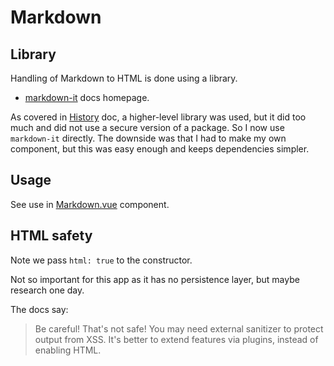 # Markdown


## Library

Handling of Markdown to HTML is done using a library.

- [markdown-it](https://markdown-it.github.io/markdown-it/) docs homepage.

As covered in [History](history.md) doc, a higher-level library was used, but it did too much and did not use a secure version of a package. So I now use `markdown-it` directly. The downside was that I had to make my own component, but this was easy enough and keeps dependencies simpler.


## Usage

See use in [Markdown.vue](/src/components/Markdown.vue) component.


## HTML safety

Note we pass `html: true` to the constructor.

Not so important for this app as it has no persistence layer, but maybe research one day.

The docs say:

> Be careful! That's not safe! You may need external sanitizer to protect output from XSS. It's better to extend features via plugins, instead of enabling HTML.
